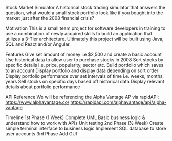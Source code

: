 Stock Market Simulator
A historical stock trading simulator that answers the question, what would a small stock  portfolio look like if you bought into the market just after the 2008 financial crisis? 

Motivation
This is a small team project for software developers in training to use a combination of newly acquired skills to build an application that utilizes a 3-Tier architecture. Ultimately this project will be built using Java, SQL and React and/or Angular.

Features
Give set amount of money i.e $2,500 and create a basic account
Use historical data to allow user to purchase stocks in 2008
Sort stocks by specific details i.e. price, popularity, sector etc.
Build portfolio which saves to an account
Display portfolio and display data depending on sort order
Display portfolio performance over set intervals of time i.e. weeks, months, years
Sell stocks on specific days based off historical data
Display relevant details about portfolio performance

API Reference
We will be referencing the Alpha Vantage AP via rapidAPI: 
https://www.alphavantage.co/
https://rapidapi.com/alphavantage/api/alpha-vantage

Timeline
1st Phase (1 Week)
Complete UML
Basic business logic & understand how to work with APIs
Unit testing
2nd Phase (½ Week)
Create simple terminal interface to business logic
Implement SQL database to store user accounts
3rd Phase
Add GUI
